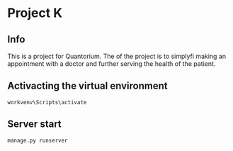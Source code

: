 # Project K
## Info
This is a project for Quantorium. The of the project is to simplyfi making an appointment with a doctor and further serving the health of the patient.
## Activacting the virtual environment
```batch
workvenv\Scripts\activate
```
## Server start
```bacth
manage.py runserver
```

